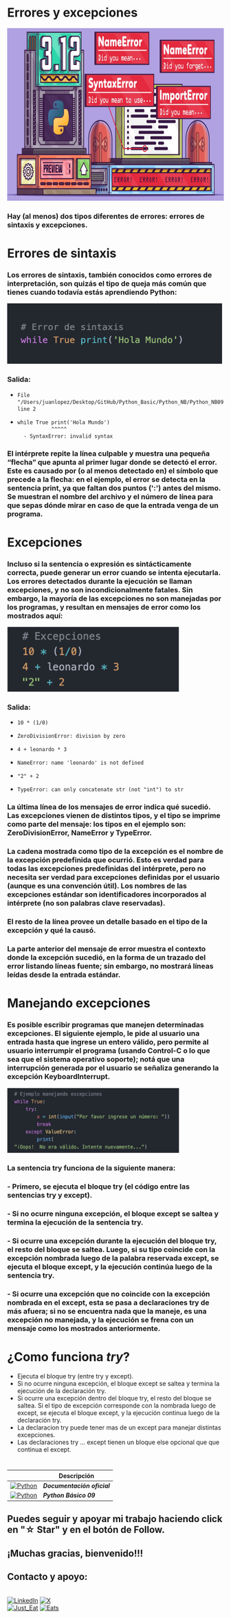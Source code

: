 # Errores y excepciones
<img src="../imagenes/14.-PyE&E.png" width="700" height="400">

### Hay (al menos) dos tipos diferentes de errores: errores de sintaxis y excepciones.

# Errores de sintaxis

### Los errores de sintaxis, también conocidos como errores de interpretación, son quizás el tipo de queja más común que tienes cuando todavía estás aprendiendo Python:

<img src="../imagenes/14.-PycdES.png" width="500" height="140">

### Salida:
-     File "/Users/juanlopez/Desktop/GitHub/Python_Basic/Python_NB/Python_NB09.py", line 2
-     while True print('Hola Mundo')
                 ^^^^^
        - SyntaxError: invalid syntax

### El intérprete repite la línea culpable y muestra una pequeña “flecha” que apunta al primer lugar donde se detectó el error. Este es causado por (o al menos detectado en) el símbolo que precede a la flecha: en el ejemplo, el error se detecta en la sentencia print, ya que faltan dos puntos (':') antes del mismo. Se muestran el nombre del archivo y el número de línea para que sepas dónde mirar en caso de que la entrada venga de un programa.

# Excepciones

### Incluso si la sentencia o expresión es sintácticamente correcta, puede generar un error cuando se intenta ejecutarla. Los errores detectados durante la ejecución se llaman excepciones, y no son incondicionalmente fatales. Sin embargo, la mayoría de las excepciones no son manejadas por los programas, y resultan en mensajes de error como los mostrados aquí:

<img src="../imagenes/14.-PycdEE.png" width="400" height="150">

### Salida:
-     10 * (1/0)
-     ZeroDivisionError: division by zero

-     4 + leonardo * 3
-     NameError: name 'leonardo' is not defined

-     "2" + 2
-     TypeError: can only concatenate str (not "int") to str

### La última línea de los mensajes de error indica qué sucedió. Las excepciones vienen de distintos tipos, y el tipo se imprime como parte del mensaje: los tipos en el ejemplo son: ZeroDivisionError, NameError y TypeError.

### La cadena mostrada como tipo de la excepción es el nombre de la excepción predefinida que ocurrió. Esto es verdad para todas las excepciones predefinidas del intérprete, pero no necesita ser verdad para excepciones definidas por el usuario (aunque es una convención útil). Los nombres de las excepciones estándar son identificadores incorporados al intérprete (no son palabras clave reservadas).

### El resto de la línea provee un detalle basado en el tipo de la excepción y qué la causó.

### La parte anterior del mensaje de error muestra el contexto donde la excepción sucedió, en la forma de un trazado del error listando líneas fuente; sin embargo, no mostrará líneas leídas desde la entrada estándar.

# Manejando excepciones

### Es posible escribir programas que manejen determinadas excepciones. El siguiente ejemplo, le pide al usuario una entrada hasta que ingrese un entero válido, pero permite al usuario interrumpir el programa (usando Control-C o lo que sea que el sistema operativo soporte); notá que una interrupción generada por el usuario se señaliza generando la excepción KeyboardInterrupt.

<img src="../imagenes/14.-PyME.png" width="400" height="150">

### La sentencia try funciona de la siguiente manera:

### - Primero, se ejecuta el bloque try (el código entre las sentencias try y except).

### - Si no ocurre ninguna excepción, el bloque except se saltea y termina la ejecución de la sentencia try.

### - Si ocurre una excepción durante la ejecución del bloque try, el resto del bloque se saltea. Luego, si su tipo coincide con la excepción nombrada luego de la palabra reservada except, se ejecuta el bloque except, y la ejecución continúa luego de la sentencia try.

### - Si ocurre una excepción que no coincide con la excepción nombrada en el except, esta se pasa a declaraciones try de más afuera; si no se encuentra nada que la maneje, es una excepción no manejada, y la ejecución se frena con un mensaje como los mostrados anteriormente.

# ¿Como funciona ***try***?

- Ejecuta el bloque try (entre try y except).
- Si no ocurre ninguna excepción, el bloque except se saltea y termina la ejecución de la declaración try.
- Si ocurre una excepción dentro del bloque try, el resto del bloque se saltea. Si el tipo de excepción corresponde con la nombrada luego de except, se ejecuta el bloque except, y la ejecución continua luego de la declaración try.
- La declaracion try puede tener mas de un except para manejar distintas excepciones.
- Las declaraciones try ... except tienen un bloque else opcional que que continua el except.


#
|  | Descripción |
|-----:|---------------|
| [![Python](https://img.shields.io/badge/python-3670A0?style=for-the-badge&logo=python&logoColor=ffdd54)](https://entrenamiento-python-basico.readthedocs.io/es/3.7/leccion1/index.html#) | ***Documentación oficial*** |
| [![Python](https://img.shields.io/badge/python-3670A0?style=for-the-badge&logo=python&logoColor=ffdd54)](../Python_NB/Python_NB09.md) | ***Python Básico 09*** |

## Puedes seguir y apoyar mi trabajo haciendo click en "☆ Star" y en el botón de Follow.
## ¡Muchas gracias, bienvenido!!!

## Contacto y apoyo:

<br>[![LinkedIn](https://img.shields.io/badge/Oscar_Florin-0077B5?style=for-the-badge&logo=linkedin&logoColor=white&labelColor=101010)](https://www.linkedin.com/in/oscarflorincontreras)
[![X](https://img.shields.io/badge/DevozzCloud-%23000000.svg?style=for-the-badge&logo=X&logoColor=white)](https://twitter.com/DevozzCloud)</br>
[![Just_Eat](https://img.shields.io/badge/🌮_Donaciones_para_tacos-7A1FA2?style=for-the-badge&logo=)](https://paypal.me/OscarFlorin?country.x=MX&locale.x=es_XC)
[![Eats](https://img.shields.io/badge/🐈_Donaciones_para_gatos-black?style=for-the-badge&logo=)](https://paypal.me/OscarFlorin?country.x=MX&locale.x=es_XC)